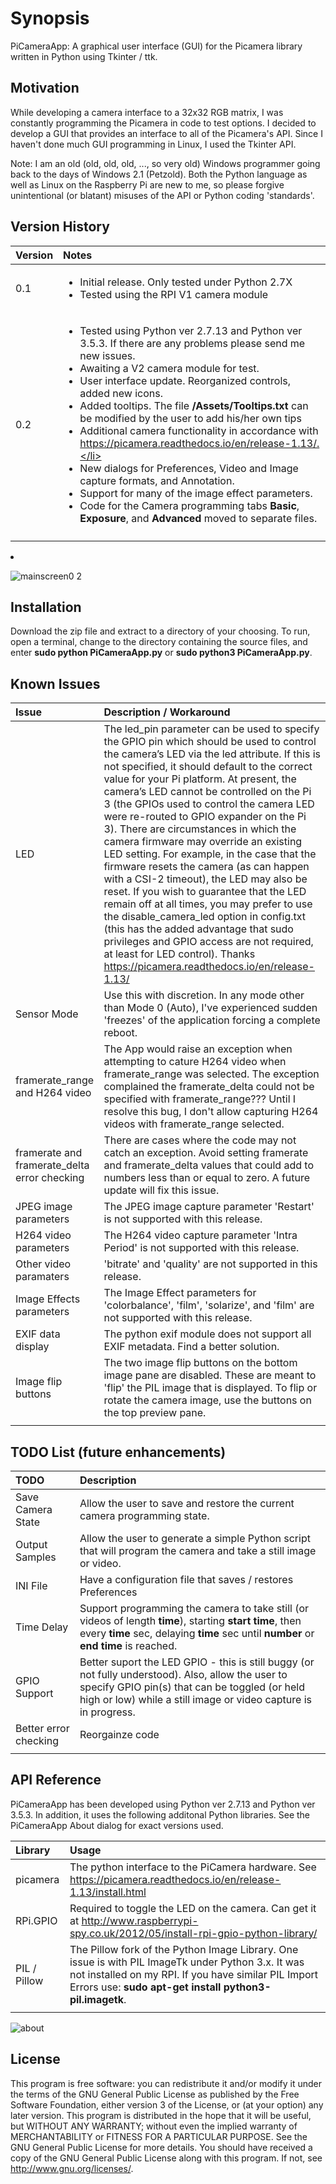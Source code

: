 # Synopsis

PiCameraApp: A graphical user interface (GUI) for the Picamera library written in Python using Tkinter / ttk.

## Motivation

While developing a camera interface to a 32x32 RGB matrix, I was constantly programming the Picamera in code to test options. I decided to develop a GUI that provides an interface to all of the Picamera's API. Since I haven't done much GUI programming in Linux, I used the Tkinter API. 

Note: I am an old (old, old, old, ..., so very old) Windows programmer going back to the days of Windows 2.1 (Petzold). Both the Python language as well as Linux on the Raspberry Pi are new to me, so please forgive unintentional (or blatant) misuses of the API or Python coding 'standards'.

## Version History

| Version    | Notes                               |
| :--------- | :----------------------------------------------------- |
| 0.1 | <ul><li>Initial release. Only tested under Python 2.7X</li><li>Tested using the RPI V1 camera module </li></ul> |
| 0.2 | <ul><li>Tested using Python ver 2.7.13 and Python ver 3.5.3. If there are any problems please send me new issues.</li><li>Awaiting a V2 camera module for test.</li><li>User interface update. Reorganized controls, added new icons.</li><li>Added tooltips. The file **/Assets/Tooltips.txt** can be modified by the user to add his/her own tips</li><li>Additional camera functionality in accordance with https://picamera.readthedocs.io/en/release-1.13/.</li><li>New dialogs for Preferences, Video and Image capture formats, and Annotation.</li><li>Support for many of the image effect parameters.</li><li>Code for the Camera programming tabs **Basic**, **Exposure**, and **Advanced** moved to separate files.</li></ul> |
| | |

<li></li>

![mainscreen0 2](https://user-images.githubusercontent.com/3778024/36648609-43091bc0-1a5b-11e8-97c8-be0db1249a32.png)

## Installation

Download the zip file and extract to a directory of your choosing. To run, open a terminal, change to the directory containing the source files, and enter **sudo python PiCameraApp.py** or **sudo python3 PiCameraApp.py**.

## Known Issues

| Issue      | Description / Workaround                               |
| :--------- | :----------------------------------------------------- |
| LED | The led_pin parameter can be used to specify the GPIO pin which should be used to control the camera’s LED via the led attribute. If this is not specified, it should default to the correct value for your Pi platform. At present, the camera’s LED cannot be controlled on the Pi 3 (the GPIOs used to control the camera LED were re-routed to GPIO expander on the Pi 3). There are circumstances in which the camera firmware may override an existing LED setting. For example, in the case that the firmware resets the camera (as can happen with a CSI-2 timeout), the LED may also be reset. If you wish to guarantee that the LED remain off at all times, you may prefer to use the disable_camera_led option in config.txt (this has the added advantage that sudo privileges and GPIO access are not required, at least for LED control). Thanks https://picamera.readthedocs.io/en/release-1.13/|
| Sensor Mode | Use this with discretion. In any mode other than Mode 0 (Auto), I've experienced sudden 'freezes' of the application forcing a complete reboot. |
| framerate_range and H264 video | The App would raise an exception when attempting to cature H264 video when framerate_range was selected. The exception complained the framerate_delta could not be specified with framerate_range??? Until I resolve this bug, I don't allow capturing H264 videos with framerate_range selected. |
| framerate and framerate_delta error checking | There are cases where the code may not catch an exception. Avoid setting framerate and framerate_delta values that could add to numbers less than or equal to zero.  A future update will fix this issue.
| JPEG image parameters | The JPEG image capture parameter 'Restart' is not supported with this release. |
| H264 video parameters | The H264 video capture parameter 'Intra Period' is not supported with this release. |
| Other video paramaters | 'bitrate' and 'quality' are not supported in this release. |
| Image Effects parameters | The Image Effect parameters for 'colorbalance', 'film', 'solarize', and 'film' are not supported with this release. |
| EXIF data display | The python exif module does not support all EXIF metadata. Find a better solution. |
| Image flip buttons | The two image flip buttons on the bottom image pane are disabled. These are meant to 'flip' the PIL image that is displayed. To flip or rotate the camera image, use the buttons on the top preview pane. |
| | |

## TODO List (future enhancements)

| TODO       | Description                               |
| :--------- | :----------------------------------------------------- |
| Save Camera State | Allow the user to save and restore the current camera programming state. |
| Output Samples | Allow the user to generate a simple Python script that will program the camera and take a still image or video. |
| INI File | Have a configuration file that saves / restores Preferences |
| Time Delay | Support programming the camera to take still (or videos of length **time**), starting **start time**, then every **time** sec, delaying **time** sec until **number** or **end time** is reached. |
| GPIO Support | Better suport the LED GPIO - this is still buggy (or not fully understood). Also, allow the user to specify GPIO pin(s) that can be toggled (or held high or low) while a still image or video capture is in progress. | 
| Better error checking | Reorgainze code |
| | |

## API Reference

PiCameraApp has been developed using Python ver 2.7.13 and Python ver 3.5.3. In addition, it uses the following additonal Python libraries. See the PiCameraApp About dialog for exact versions used.

| Library    | Usage                                               |
| :--------- | :-------------------------------------------------- |
| picamera   | The python interface to the PiCamera hardware. See https://picamera.readthedocs.io/en/release-1.13/install.html |
| RPi.GPIO   | Required to toggle the LED on the camera. Can get it at http://www.raspberrypi-spy.co.uk/2012/05/install-rpi-gpio-python-library/ |
| PIL / Pillow | The Pillow fork of the Python Image Library. One issue is with PIL ImageTk under Python 3.x. It was not installed on my RPI. If you have similar PIL Import Errors use:  **sudo apt-get install python3-pil.imagetk**. |
|     |    | 

![about](https://user-images.githubusercontent.com/3778024/36648694-71283a1c-1a5c-11e8-9c85-ec1f07218cca.png)

## License

This program is free software: you can redistribute it and/or modify it under the terms of the GNU General Public License as published by the Free Software Foundation, either version 3 of the License, or (at your option) any later version. This program is distributed in the hope that it will be useful, but WITHOUT ANY WARRANTY; without even the
 implied warranty of MERCHANTABILITY or FITNESS FOR A PARTICULAR PURPOSE.  See the GNU General Public License for more details. You should have received a copy of the GNU General Public License along with this program.  If not, see http://www.gnu.org/licenses/.
